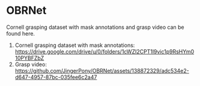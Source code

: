 # OBRNet
Cornell grasping dataset with mask annotations and grasp video can be found here.
1. Cornell grasping dataset with mask annotations: https://drive.google.com/drive/u/0/folders/1cWZI2CPT1l9vic1p9RsHYm010PYBFZbZ
2. Grasp video: https://github.com/JingerPony/OBRNet/assets/138872329/adc534e2-d647-4957-87bc-035fee6c2a47

